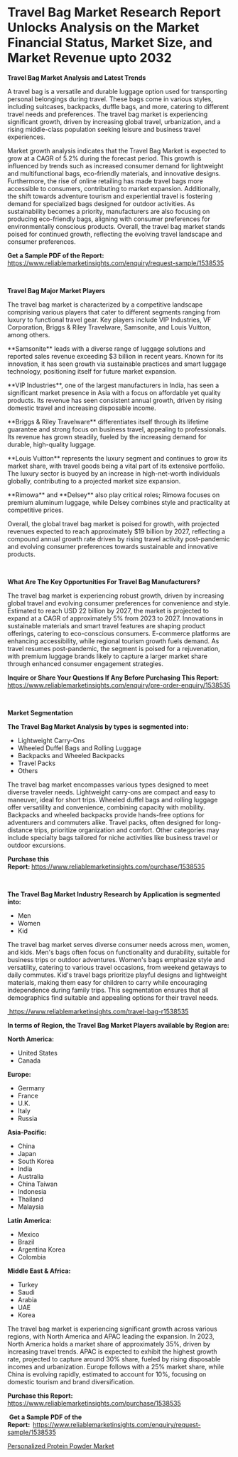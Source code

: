 <p><h1>Travel Bag Market Research Report Unlocks Analysis on the Market Financial Status, Market Size, and Market Revenue upto 2032</h1></p><p><strong>Travel Bag Market Analysis and Latest Trends</strong></p>
<p><p>A travel bag is a versatile and durable luggage option used for transporting personal belongings during travel. These bags come in various styles, including suitcases, backpacks, duffle bags, and more, catering to different travel needs and preferences. The travel bag market is experiencing significant growth, driven by increasing global travel, urbanization, and a rising middle-class population seeking leisure and business travel experiences.</p><p>Market growth analysis indicates that the Travel Bag Market is expected to grow at a CAGR of 5.2% during the forecast period. This growth is influenced by trends such as increased consumer demand for lightweight and multifunctional bags, eco-friendly materials, and innovative designs. Furthermore, the rise of online retailing has made travel bags more accessible to consumers, contributing to market expansion. Additionally, the shift towards adventure tourism and experiential travel is fostering demand for specialized bags designed for outdoor activities. As sustainability becomes a priority, manufacturers are also focusing on producing eco-friendly bags, aligning with consumer preferences for environmentally conscious products. Overall, the travel bag market stands poised for continued growth, reflecting the evolving travel landscape and consumer preferences.</p></p>
<p><strong>Get a Sample PDF of the Report:&nbsp;</strong> <a href="https://www.reliablemarketinsights.com/enquiry/request-sample/1538535?utm_campaign=2311&utm_medium=2&utm_source=Github&utm_content=ia&utm_term=07022025&utm_id=travel-bag">https://www.reliablemarketinsights.com/enquiry/request-sample/1538535</a></p>
<p>&nbsp;</p>
<p><strong>Travel Bag Major Market Players</strong></p>
<p><p>The travel bag market is characterized by a competitive landscape comprising various players that cater to different segments ranging from luxury to functional travel gear. Key players include VIP Industries, VF Corporation, Briggs & Riley Travelware, Samsonite, and Louis Vuitton, among others. </p><p>**Samsonite** leads with a diverse range of luggage solutions and reported sales revenue exceeding $3 billion in recent years. Known for its innovation, it has seen growth via sustainable practices and smart luggage technology, positioning itself for future market expansion.</p><p>**VIP Industries**, one of the largest manufacturers in India, has seen a significant market presence in Asia with a focus on affordable yet quality products. Its revenue has seen consistent annual growth, driven by rising domestic travel and increasing disposable income. </p><p>**Briggs & Riley Travelware** differentiates itself through its lifetime guarantee and strong focus on business travel, appealing to professionals. Its revenue has grown steadily, fueled by the increasing demand for durable, high-quality luggage.</p><p>**Louis Vuitton** represents the luxury segment and continues to grow its market share, with travel goods being a vital part of its extensive portfolio. The luxury sector is buoyed by an increase in high-net-worth individuals globally, contributing to a projected market size expansion.</p><p>**Rimowa** and **Delsey** also play critical roles; Rimowa focuses on premium aluminum luggage, while Delsey combines style and practicality at competitive prices. </p><p>Overall, the global travel bag market is poised for growth, with projected revenues expected to reach approximately $19 billion by 2027, reflecting a compound annual growth rate driven by rising travel activity post-pandemic and evolving consumer preferences towards sustainable and innovative products.</p></p>
<p>&nbsp;</p>
<p><strong>What Are The Key Opportunities For Travel Bag Manufacturers?</strong></p>
<p><p>The travel bag market is experiencing robust growth, driven by increasing global travel and evolving consumer preferences for convenience and style. Estimated to reach USD 22 billion by 2027, the market is projected to expand at a CAGR of approximately 5% from 2023 to 2027. Innovations in sustainable materials and smart travel features are shaping product offerings, catering to eco-conscious consumers. E-commerce platforms are enhancing accessibility, while regional tourism growth fuels demand. As travel resumes post-pandemic, the segment is poised for a rejuvenation, with premium luggage brands likely to capture a larger market share through enhanced consumer engagement strategies.</p></p>
<p><strong>Inquire or Share Your Questions If Any Before Purchasing This Report:</strong> <a href="https://www.reliablemarketinsights.com/enquiry/pre-order-enquiry/1538535?utm_campaign=2311&utm_medium=2&utm_source=Github&utm_content=ia&utm_term=07022025&utm_id=travel-bag">https://www.reliablemarketinsights.com/enquiry/pre-order-enquiry/1538535</a></p>
<p>&nbsp;</p>
<p><strong>Market Segmentation</strong></p>
<p><strong>The Travel Bag Market Analysis by types is segmented into:</strong></p>
<p><ul><li>Lightweight Carry-Ons</li><li>Wheeled Duffel Bags and Rolling Luggage</li><li>Backpacks and Wheeled Backpacks</li><li>Travel Packs</li><li>Others</li></ul></p>
<p><p>The travel bag market encompasses various types designed to meet diverse traveler needs. Lightweight carry-ons are compact and easy to maneuver, ideal for short trips. Wheeled duffel bags and rolling luggage offer versatility and convenience, combining capacity with mobility. Backpacks and wheeled backpacks provide hands-free options for adventurers and commuters alike. Travel packs, often designed for long-distance trips, prioritize organization and comfort. Other categories may include specialty bags tailored for niche activities like business travel or outdoor excursions.</p></p>
<p><strong>Purchase this Report:&nbsp;</strong><a href="https://www.reliablemarketinsights.com/purchase/1538535?utm_campaign=2311&utm_medium=2&utm_source=Github&utm_content=ia&utm_term=07022025&utm_id=travel-bag">https://www.reliablemarketinsights.com/purchase/1538535</a></p>
<p>&nbsp;</p>
<p><strong>The Travel Bag Market Industry Research by Application is segmented into:</strong></p>
<p><ul><li>Men</li><li>Women</li><li>Kid</li></ul></p>
<p><p>The travel bag market serves diverse consumer needs across men, women, and kids. Men's bags often focus on functionality and durability, suitable for business trips or outdoor adventures. Women's bags emphasize style and versatility, catering to various travel occasions, from weekend getaways to daily commutes. Kid's travel bags prioritize playful designs and lightweight materials, making them easy for children to carry while encouraging independence during family trips. This segmentation ensures that all demographics find suitable and appealing options for their travel needs.</p></p>
<p><a href="https://www.reliablemarketinsights.com/travel-bag-r1538535?utm_campaign=2311&utm_medium=2&utm_source=Github&utm_content=ia&utm_term=07022025&utm_id=travel-bag">&nbsp;https://www.reliablemarketinsights.com/travel-bag-r1538535</a></p>
<p><strong>In terms of Region, the Travel Bag Market Players available by Region are:</strong></p>
<p>
    <p> <strong> North America: </strong>
        <ul>
            <li>United States</li>
            <li>Canada</li>
        </ul>
        </p> 
    <p> <strong> Europe: </strong>
        <ul>
            <li>Germany</li>
            <li>France</li>
            <li>U.K.</li>
            <li>Italy</li>
            <li>Russia</li>
        </ul>
        </p> 
    <p> <strong> Asia-Pacific: </strong>
        <ul>
            <li>China</li>
            <li>Japan</li>
            <li>South Korea</li>
            <li>India</li>
            <li>Australia</li>
            <li>China Taiwan</li>
            <li>Indonesia</li>
            <li>Thailand</li>
            <li>Malaysia</li>
        </ul>
        </p> 
    <p> <strong> Latin America: </strong>
        <ul>
            <li>Mexico</li>
            <li>Brazil</li>
            <li>Argentina Korea</li>
            <li>Colombia</li>
        </ul>
        </p> 
    <p> <strong> Middle East & Africa: </strong>
        <ul>
            <li>Turkey</li>
            <li>Saudi</li>
            <li>Arabia</li>
            <li>UAE</li>
            <li>Korea</li>
        </ul>
    </p>
    </p>
<p><p>The travel bag market is experiencing significant growth across various regions, with North America and APAC leading the expansion. In 2023, North America holds a market share of approximately 35%, driven by increasing travel trends. APAC is expected to exhibit the highest growth rate, projected to capture around 30% share, fueled by rising disposable incomes and urbanization. Europe follows with a 25% market share, while China is evolving rapidly, estimated to account for 10%, focusing on domestic tourism and brand diversification.</p></p>
<p><strong>Purchase this Report: </strong><a href="https://www.reliablemarketinsights.com/purchase/1538535?utm_campaign=2311&utm_medium=2&utm_source=Github&utm_content=ia&utm_term=07022025&utm_id=travel-bag">https://www.reliablemarketinsights.com/purchase/1538535</a></p>
<p>&nbsp;<strong>Get a Sample PDF of the Report:&nbsp;&nbsp;</strong><a href="https://www.reliablemarketinsights.com/enquiry/request-sample/1538535?utm_campaign=2311&utm_medium=2&utm_source=Github&utm_content=ia&utm_term=07022025&utm_id=travel-bag">https://www.reliablemarketinsights.com/enquiry/request-sample/1538535</a></p>
<p><strong></strong></p>
<p><p><a href="https://github.com/suleimannichelle7/Market-Research-Report-List-1/blob/main/personalized-protein-powder-market.md?utm_campaign=2311&utm_medium=2&utm_source=Github&utm_content=ia&utm_term=07022025&utm_id=travel-bag">Personalized Protein Powder Market</a></p></p>
